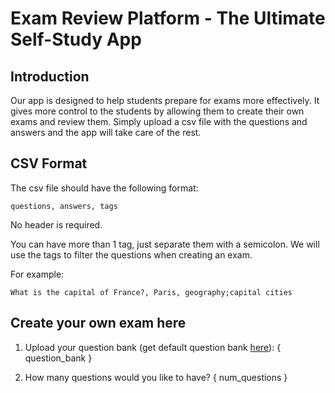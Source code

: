 # Exam Review Platform - The Ultimate Self-Study App

## Introduction

Our app is designed to help students prepare for exams more effectively. It gives more control to the students by allowing them to create their own exams and review them. Simply upload a csv file with the questions and answers and the app will take care of the rest.

## CSV Format

The csv file should have the following format:

```
questions, answers, tags
```

No header is required.

You can have more than 1 tag, just separate them with a semicolon. We will use the tags to filter the questions when creating an exam.

For example:

```
What is the capital of France?, Paris, geography;capital cities
```

## Create your own exam here

1. Upload your question bank (get default question bank [here](https://raw.githubusercontent.com/ball2004244/Exam-Review-Platform/main/batches/standard/input/question_bank.csv)):
   { question_bank }

2. How many questions would you like to have?
   { num_questions }
